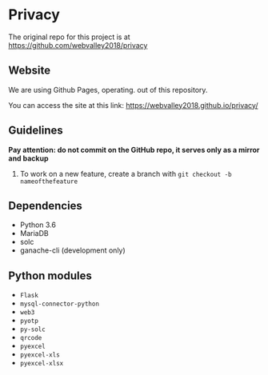 # Privacy

The original repo for this project is at https://github.com/webvalley2018/privacy

## Website

We are using Github Pages, operating. out of this repository.

You can access the site at this link: https://webvalley2018.github.io/privacy/

## Guidelines

**Pay attention: do not commit on the GitHub repo, it serves only as a mirror and backup**

1. To work on a new feature, create a branch with `git checkout -b nameofthefeature`

## Dependencies

* Python 3.6
* MariaDB
* solc
* ganache-cli (development only)

## Python modules

* `Flask`
* `mysql-connector-python`
* `web3`
* `pyotp`
* `py-solc`
* `qrcode`
* `pyexcel`
* `pyexcel-xls`
* `pyexcel-xlsx`

